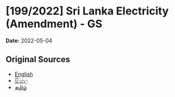 # [199/2022] Sri Lanka Electricity (Amendment) - GS

**Date:** 2022-05-04

## Original Sources

- [English](https://documents.gov.lk/view/bills/2022/5/199-2022_E.pdf)
- [සිංහල](https://documents.gov.lk/view/bills/2022/5/199-2022_S.pdf)
- [தமிழ்](https://documents.gov.lk/view/bills/2022/5/199-2022_T.pdf)
